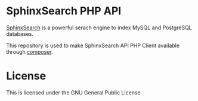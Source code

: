 # SphinxSearch PHP API

[SphinxSearch](http://sphinxsearch.com/) is a powerful serach engine to index MySQL and PostgreSQL 
databases.

This repository is used to make SphinxSearch API PHP Client available through 
[composer](http://getcomposer.org/).

# License

This is licensed under the GNU General Public License
